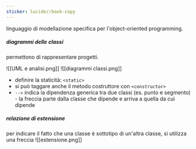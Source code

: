 ```yaml
---
sticker: lucide//book-copy
---
```

linguaggio di modellazione specifica per l'object-oriented programming.

##### diagrammi delle classi
permettono di rappresentare progetti.
 
![[UML e analisi.png]]
![[diagrammi classi.png]]

- definire la staticità: `<static>`
- si può taggare anche il metodo costruttore con `<constructor>`
- `-->` indica la dipendenza generica tra due classi (es. punto e segmento) - la freccia parte dalla classe che dipende e arriva a quella da cui dipende

##### relazione di estensione
per indicare il fatto che una classe è sottotipo di un'altra classe, si utilizza una freccia
![[estensione.png]]
